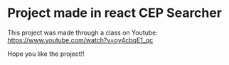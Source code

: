 # Project made in react CEP Searcher

This project was made through a class on Youtube: https://www.youtube.com/watch?v=oy4cbqE1_qc

Hope you like the project!!
